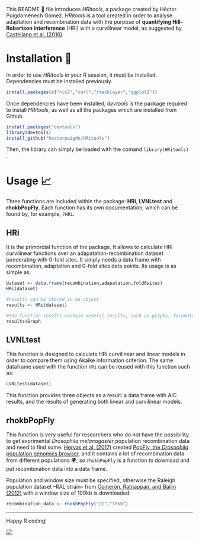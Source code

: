 This README 📖 file introduces *HRitools*, a package created by Héctor Puigdomènech Gómez. *HRitools* is a tool created in order to analyse adaptation and recombination data with the purpose of **quantifying Hill-Robertson interference** (HRi) with a curvilinear model, as suggested by [Castellano et al. (2016)](https://www.ncbi.nlm.nih.gov/pmc/articles/PMC4794616/).

# Installation 🔧

In order to use *HRitools* in your R session, it must be installed. Dependencies must be installed previously.

```R
install.packages(c("nls2","curl","rtacklayer","ggplot2"))
```

Once dependencies have been installed, *devtools* is the package required to install *HRitools*, as well as all the packages which are installed from Github.

```R
install.packages("devtools")
library(devtools)
install_github("hectorpuigdo/HRitools")
```

Then, the library can simply be loaded with the comand `library(HRitools) `.

# Usage 📈

Three functions are included within the package: **HRi**, **LVNLtest** and **rhokbPopFly**. Each function has its own documentation, which can be found by, for example, `?HRi`.

## HRi

It is the primordial function of the package. It allows to calculate HRi curvilinear functions over an adapatation-recombination dataset ponderating with 0-fold sites. It simply needs a data frame with recombination, adaptation and 0-fold sites data points. Its usage is as simple as:

```R
dataset <- data.frame(recombination,adapatation,fold0sites)
HRi(dataset)

#results can be stored in an object
results <- HRi(dataset)

#the function results contain several results, such as graphs, forumulas, and vectors
results$Graph
```

## LVNLtest

This function is designed to calculate HRi curvilinear and linear models in order to compare them using Akaike information criterion. The same dataframe used with the function `HRi` can be reused with this function such as:

```R
LVNLtest(dataset)
```

This function provides three objects as a result: a data frame with AIC results, and the results of generating both linear and curvilinear models.

## rhokbPopFly

This function is very useful for researchers who do not have the possibility to get exprimental *Drosophila melanogaster* population recombination data and need to find some. [Hervas et al. (2017)](https://doi.org/10.1093/bioinformatics/btx301) created [PopFly, the *Drosophila* population genomics browser](popfly.uab.cat), and it contains a lot of recombination data from different populations 🌍, so `rhokbPopFly` is a function to download and put recombination data into a data frame.

Population and window size must be specified, otherwise the Raleigh population dataset –RAL strain– from [Comeron, Ratnappan, and Bailin (2012)](https://doi.org/10.1371/journal.pgen.1002905) with a window size of 100kb is downloaded.

```R
recombination_data <- rhokbPopFly("ZI","10kb")
```
----

Happy R coding!

![](https://media.giphy.com/media/3oEdvdmg0utG4LVBrW/giphy.gif)
